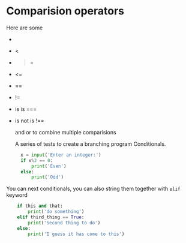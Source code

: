 # Comparision operators

Here are some 
- >
- <
- >=
- <=
- ==
- !=
- is is ===
- is not is !==
  
  and or to combine multiple comparisions

  A series of tests to create a branching program
  Conditionals.

  ```Python
    x = input('Enter an integer:')
    if x%2 == 0:
        print('Even')
    else:
        print('Odd')
  ```

You can next conditionals, you can also string them together with `elif` keyword 

```Python
    if this and that:
        print('do something')
    elif third_thing == True:
        print('Second thing to do')
    else:
        print('I guess it has come to this')

```